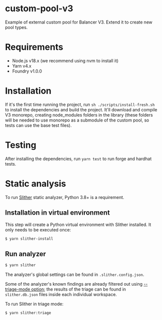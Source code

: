 # custom-pool-v3

Example of external custom pool for Balancer V3. Extend it to create new pool types.

# Requirements

- Node.js v18.x (we recommend using nvm to install it)
- Yarn v4.x
- Foundry v1.0.0

# Installation

If it's the first time running the project, run `sh ./scripts/install-fresh.sh` to install the dependencies and build the project. It'll download and compile V3 monorepo, creating node_modules folders in the library (these folders will be needed to use monorepo as a submodule of the custom pool, so tests can use the base test files).

# Testing

After installing the dependencies, run `yarn test` to run forge and hardhat tests.

# Static analysis

To run [Slither](https://github.com/crytic/slither) static analyzer, Python 3.8+ is a requirement.

## Installation in virtual environment

This step will create a Python virtual environment with Slither installed. It only needs to be executed once:

```bash
$ yarn slither-install
```

## Run analyzer

```bash
$ yarn slither
```

The analyzer's global settings can be found in `.slither.config.json`.

Some of the analyzer's known findings are already filtered out using [--triage-mode option](https://github.com/crytic/slither/wiki/Usage#triage-mode); the results of the triage can be found in `slither.db.json` files inside each individual workspace.

To run Slither in triage mode:

```bash
$ yarn slither:triage
```

